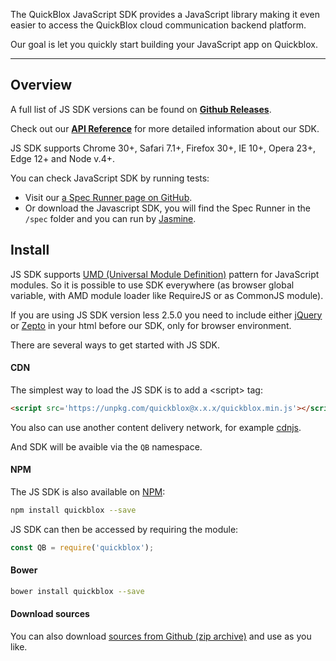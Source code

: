 The QuickBlox JavaScript SDK provides a JavaScript library making it even easier to access the QuickBlox cloud communication backend platform.

Our goal is let you quickly start building your JavaScript app on Quickblox.

<hr>

<span id="Overview" class="on_page_navigation"></span>
## Overview

A full list of JS SDK versions can be found on [**Github Releases**](https://github.com/QuickBlox/quickblox-javascript-sdk/releases).

Check out our [**API Reference**](http://quickblox.github.io/quickblox-javascript-sdk/docs/) for more detailed information about our SDK.

JS SDK supports Chrome 30+, Safari 7.1+, Firefox 30+, IE 10+, Opera 23+, Edge 12+ and Node v.4+.

You can check JavaScript SDK by running tests:
* Visit our [a Spec Runner page on GitHub](https://quickblox.github.io/quickblox-javascript-sdk/spec/SpecRunner.html).
* Or download the Javascript SDK, you will find the Spec Runner in the `/spec` folder and you can run by [Jasmine](https://jasmine.github.io/).

<span id="Install" class="on_page_navigation"></span>
## Install

JS SDK supports [UMD (Universal Module Definition)](https://github.com/umdjs/umd) pattern for JavaScript modules. So it is possible to use SDK everywhere (as browser global variable, with AMD module loader like RequireJS or as CommonJS module).

<div class="panel panel-warning">
    <div class="panel-body">
        If you are using JS SDK version less 2.5.0 you need to include either <a href="http://jquery.com/download" target="_blank">jQuery</a> or <a href="http://zeptojs.com/" target="_blank">Zepto</a> in your html before our SDK, only for browser environment.
    </div>
</div>

There are several ways to get started with JS SDK.

#### CDN

The simplest way to load the JS SDK is to add a &lt;script&gt; tag:
```html
<script src='https://unpkg.com/quickblox@x.x.x/quickblox.min.js'></script>
```

<div class="panel panel-info">
    <div class="panel-body">
        You also can use another content delivery network, for example <a href="https://cdnjs.com/libraries/quickblox" target="_blank">cdnjs</a>.
    </div>
</div>

And SDK will be avaible via the `QB` namespace.

#### NPM

The JS SDK is also available on [NPM](https://www.npmjs.com/package/quickblox):

```bash
npm install quickblox --save
```

JS SDK can then be accessed by requiring the module:

```javascript
const QB = require('quickblox');
```

#### Bower

```bash
bower install quickblox --save
```

#### Download sources

You can also download [sources from Github (zip archive)](https://github.com/QuickBlox/quickblox-javascript-sdk/archive/gh-pages.zip) and use as you like.
